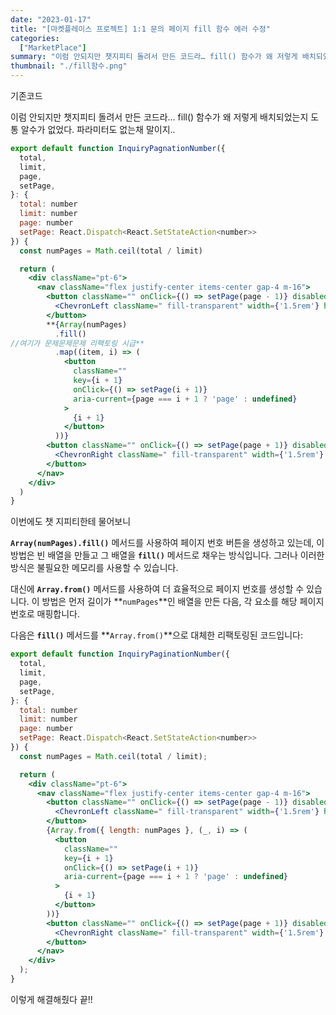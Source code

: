 ```yaml
---
date: "2023-01-17"
title: "[마켓플레이스 프로젝트] 1:1 문의 페이지 fill 함수 에러 수정"
categories:
  ["MarketPlace"]
summary: "이럼 안되지만 챗지피티 돌려서 만든 코드라… fill() 함수가 왜 저렇게 배치되었는지 도통 알수가 없었다. 파라미터도 없는채 말이지.."
thumbnail: "./fill함수.png"
---
```



기존코드

이럼 안되지만 챗지피티 돌려서 만든 코드라… fill() 함수가 왜 저렇게 배치되었는지 도통 알수가 없었다. 파라미터도 없는채 말이지..

```jsx
export default function InquiryPagnationNumber({
  total,
  limit,
  page,
  setPage,
}: {
  total: number
  limit: number
  page: number
  setPage: React.Dispatch<React.SetStateAction<number>>
}) {
  const numPages = Math.ceil(total / limit)

  return (
    <div className="pt-6">
      <nav className="flex justify-center items-center gap-4 m-16">
        <button className="" onClick={() => setPage(page - 1)} disabled={page === 1}>
          <ChevronLeft className=" fill-transparent" width={'1.5rem'} height={'1.5rem'} />
        </button>
        **{Array(numPages)
          .fill()
//여기가 문제문제문제 리팩토링 시급**
          .map((item, i) => (
            <button
              className=""
              key={i + 1}
              onClick={() => setPage(i + 1)}
              aria-current={page === i + 1 ? 'page' : undefined}
            >
              {i + 1}
            </button>
          ))}
        <button className="" onClick={() => setPage(page + 1)} disabled={page === numPages}>
          <ChevronRight className=" fill-transparent" width={'1.5rem'} height={'1.5rem'} />
        </button>
      </nav>
    </div>
  )
}
```

이번에도 챗 지피티한테 물어보니

**`Array(numPages).fill()`** 메서드를 사용하여 페이지 번호 버튼을 생성하고 있는데, 이 방법은 빈 배열을 만들고 그 배열을 **`fill()`** 메서드로 채우는 방식입니다. 그러나 이러한 방식은 불필요한 메모리를 사용할 수 있습니다.

대신에 **`Array.from()`** 메서드를 사용하여 더 효율적으로 페이지 번호를 생성할 수 있습니다. 이 방법은 먼저 길이가 **`numPages`**인 배열을 만든 다음, 각 요소를 해당 페이지 번호로 매핑합니다.

다음은 **`fill()`** 메서드를 **`Array.from()`**으로 대체한 리팩토링된 코드입니다:

```jsx
export default function InquiryPaginationNumber({
  total,
  limit,
  page,
  setPage,
}: {
  total: number
  limit: number
  page: number
  setPage: React.Dispatch<React.SetStateAction<number>>
}) {
  const numPages = Math.ceil(total / limit);

  return (
    <div className="pt-6">
      <nav className="flex justify-center items-center gap-4 m-16">
        <button className="" onClick={() => setPage(page - 1)} disabled={page === 1}>
          <ChevronLeft className=" fill-transparent" width={'1.5rem'} height={'1.5rem'} />
        </button>
        {Array.from({ length: numPages }, (_, i) => (
          <button
            className=""
            key={i + 1}
            onClick={() => setPage(i + 1)}
            aria-current={page === i + 1 ? 'page' : undefined}
          >
            {i + 1}
          </button>
        ))}
        <button className="" onClick={() => setPage(page + 1)} disabled={page === numPages}>
          <ChevronRight className=" fill-transparent" width={'1.5rem'} height={'1.5rem'} />
        </button>
      </nav>
    </div>
  );
}
```

이렇게 해결해줬다 끝!!